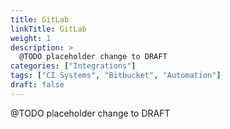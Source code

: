 ```yaml
---
title: GitLab
linkTitle: GitLab
weight: 1
description: >
  @TODO placeholder change to DRAFT
categories: ["Integrations"]
tags: ["CI Systems", "Bitbucket", "Automation"]
draft: false
---
```


 @TODO placeholder change to DRAFT